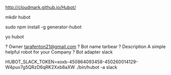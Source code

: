 http://cloudmark.github.io/Hubot/

mkdir hubot

sudo npm install -g generator-hubot

yo hubot

? Owner tarafenton21@gmail.com
? Bot name tarbear
? Description A simple helpful robot for your Company
? Bot adapter slack

HUBOT_SLACK_TOKEN=xoxb-450864093458-450260014129-W4puv7g5QRzD6qRK2Xxb8aXW ./bin/hubot -a slack

